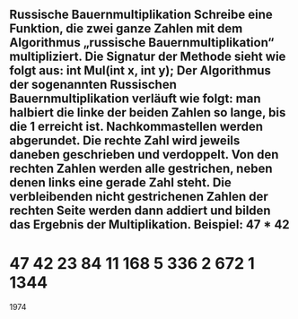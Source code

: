 Russische Bauernmultiplikation
Schreibe eine Funktion, die zwei ganze Zahlen mit dem Algorithmus „russische
Bauernmultiplikation“ multipliziert.
Die Signatur der Methode sieht wie folgt aus:
int Mul(int x, int y);
Der Algorithmus der sogenannten Russischen Bauernmultiplikation verläuft wie folgt: man halbiert
die linke der beiden Zahlen so lange, bis die 1 erreicht ist. Nachkommastellen werden abgerundet.
Die rechte Zahl wird jeweils daneben geschrieben und verdoppelt. Von den rechten Zahlen werden
alle gestrichen, neben denen links eine gerade Zahl steht. Die verbleibenden nicht gestrichenen
Zahlen der rechten Seite werden dann addiert und bilden das Ergebnis der Multiplikation.
Beispiel:
47 * 42
-------
47 42
23 84
11 168
5 336
2 672
1 1344
=======
1974